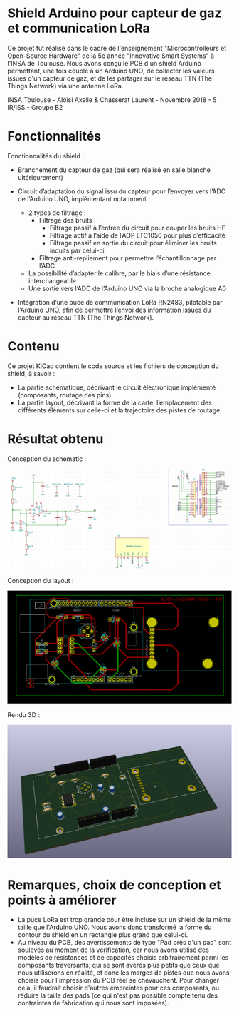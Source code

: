 # Shield Arduino pour capteur de gaz et communication LoRa

Ce projet fut réalisé dans le cadre de l'enseignement "Microcontrolleurs et Open-Source Hardware" de la 5e année "Innovative Smart Systems" à l'INSA de Toulouse. Nous avons conçu le PCB d'un shield Arduino permettant, une fois couplé à un Arduino UNO, de collecter les valeurs issues d'un capteur de gaz, et de les partager sur le réseau TTN (The Things Network) via une antenne LoRa.

 INSA Toulouse - Aloïsi Axelle & Chasserat Laurent - Novembre 2018 - 5 IR/ISS - Groupe B2
  
# Fonctionnalités
Fonctionnalités du shield : 

-   Branchement du capteur de gaz (qui sera réalisé en salle blanche ultérieurement)

-   Circuit d’adaptation du signal issu du capteur pour l’envoyer vers l’ADC de l’Arduino UNO, implémentant notamment :
	-    2 types de filtrage :
			-   Filtrage des bruits :
				-   Filtrage passif à l’entrée du circuit pour couper les bruits HF
				-   Filtrage actif à l’aide de l’AOP LTC1050 pour plus d’efficacité
				-   Filtrage passif en sortie du circuit pour éliminer les bruits induits par celui-ci 
			-   Filtrage anti-repliement pour permettre l’échantillonnage par l’ADC
	-   La possibilité d’adapter le calibre, par le biais d’une résistance interchangeable    
	-   Une sortie vers l’ADC de l’Arduino UNO via la broche analogique A0
	
-   Intégration d’une puce de communication LoRa RN2483, pilotable par l’Arduino UNO, afin de permettre l’envoi des information issues du capteur au réseau TTN (The Things Network).

# Contenu

Ce projet KiCad contient le code source et les fichiers de conception du shield, à savoir :

-   La partie schématique, décrivant le circuit électronique implémenté (composants, routage des pins)    
-   La partie layout, décrivant la forme de la carte, l’emplacement des différents éléments sur celle-ci et la trajectoire des pistes de routage.

# Résultat obtenu

Conception du schematic :

![Our Schematic](./Schematic.png)

Conception du layout :

![Our PCB Conception](./PCB.png)

Rendu 3D :

![Our PCB in 3D](./3D-shield.png)

# Remarques, choix de conception et points à améliorer

- La puce LoRa est trop grande pour être incluse sur un shield de la même taille que l'Arduino UNO. Nous avons donc transformé la forme du contour du shield en un rectangle plus grand que celui-ci.
- Au niveau du PCB, des avertissements de type "Pad près d'un pad" sont soulevés au moment de la vérification, car nous avons utilisé des modèles de résistances et de capacités choisis arbitrairement parmi les composants traversants, qui se sont avérés plus petits que ceux que nous utiliserons en réalité, et donc les marges de pistes que nous avons choisis pour l'impression du PCB réel se chevauchent. Pour changer cela, il faudrait choisir d'autres empreintes pour ces composants, ou réduire la taille des pads (ce qui n'est pas possible compte tenu des contraintes de fabrication qui nous sont imposées).

